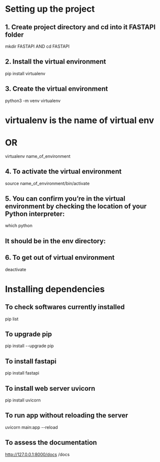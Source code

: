 # Setting up the project 

## 1. Create project directory and cd into it FASTAPI folder 
mkdir FASTAPI AND cd FASTAPI 

## 2. Install the virtual environment 
pip install virtualenv

## 3. Create the virtual environment 
python3 -m venv virtualenv
# virtualenv is the name of virtual env
# OR 
virtualenv name_of_environment 

## 4. To activate the virtual environment 
source name_of_environment/bin/activate 

## 5. You can confirm you’re in the virtual environment by checking the location of your Python interpreter:
which python
## It should be in the env directory:

## 6. To get out of virtual environment 
deactivate



# Installing dependencies 

## To check softwares currently installed 
pip list

## To upgrade pip
pip install --upgrade pip

## To install fastapi
pip install fastapi

## To install web server uvicorn 
pip install uvicorn  

## To run app without reloading the server 
uvicorn main:app --reload

## To assess the documentation
http://127.0.0.1:8000/docs 
/docs

